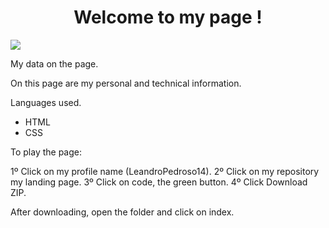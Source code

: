 <h1 align ="center"> Welcome to my page ! </h1>

<img src="./Logotipo.png" />

My data on the page.

On this page are my personal and technical information.

Languages used.

- HTML
- CSS

To play the page:

1º Click on my profile name (LeandroPedroso14).
2º Click on my repository my landing page.
3º Click on code, the green button.
4º Click Download ZIP.

After downloading, open the folder and click on index.
